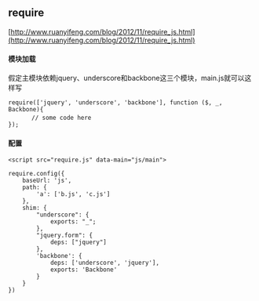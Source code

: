 ## require

[http://www.ruanyifeng.com/blog/2012/11/require_js.html](http://www.ruanyifeng.com/blog/2012/11/require_js.html)

#### 模块加载

假定主模块依赖jquery、underscore和backbone这三个模块，main.js就可以这样写

	require(['jquery', 'underscore', 'backbone'], function ($, _, Backbone){
	　　　　// some code here
	});

#### 配置

	<script src="require.js" data-main="js/main">

	require.config({
	    baseUrl: 'js',
	    path: {
	        'a': ['b.js', 'c.js']
	    },
	    shim: {
	        "underscore": {
	            exports: "_";
	        },
	        "jquery.form": {
	            deps: ["jquery"]
	        },
	        'backbone': {
	            deps: ['underscore', 'jquery'],
	            exports: 'Backbone'
	        }
	    }
	})